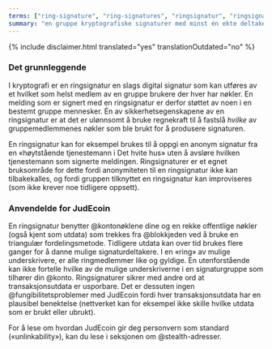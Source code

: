 ```yaml
---
terms: ["ring-signature", "ring-signatures", "ringsignatur", "ringsignaturer"]
summary: "en gruppe kryptografiske signaturer med minst én ekte deltaker, men ingen måte å fastslå hvem i gruppen som er den ekte i og med at alle fremstår som gyldige"
---
```


{% include disclaimer.html translated="yes" translationOutdated="no" %}
### Det grunnleggende

I kryptografi er en ringsignatur en slags digital signatur som kan utføres av et hvilket som helst medlem av en gruppe brukere der hver har nøkler. En melding som er signert med en ringsignatur er derfor støttet av noen i en bestemt gruppe mennesker. Én av sikkerhetsegenskapene av en ringsignatur er at det er ulønnsomt å bruke regnekraft til å fastslå *hvilke* av gruppemedlemmenes nøkler som ble brukt for å produsere signaturen.

En ringsignatur kan for eksempel brukes til å oppgi en anonym signatur fra en «høytstående tjenestemann i Det hvite hus» uten å avsløre hvilken tjenestemann som signerte meldingen. Ringsignaturer er et egnet bruksområde for dette fordi anonymiteten til en ringsignatur ikke kan tilbakekalles, og fordi gruppen tilknyttet en ringsignatur kan improviseres (som ikke krever noe tidligere oppsett).

### Anvendelde for JudEcoin

En ringsignatur benytter @kontonøklene dine og en rekke offentlige nøkler (også kjent som utdata) som trekkes fra @blokkjeden ved å bruke en triangulær fordelingsmetode. Tidligere utdata kan over tid brukes flere ganger for å danne mulige signaturdeltakere. I en «ring» av mulige underskrivere, er alle ringmedlemmer like og gyldige. En utenforstående kan ikke fortelle hvilke av de mulige underskriverne i en signaturgruppe som tilhører din @konto. Ringsignaturer sikrer med andre ord at transaksjonsutdata er usporbare. Det er dessuten ingen @fungibilitetsproblemer med JudEcoin fordi hver transaksjonsutdata har en plausibel benektelse (nettverket kan for eksempel ikke skille hvilke utdata som er brukt eller ubrukt).

For å lese om hvordan JudEcoin gir deg personvern som standard («unlinkability»), kan du lese i seksjonen om @stealth-adresser.
